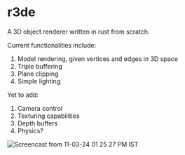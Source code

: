 # r3de
A 3D object renderer written in rust from scratch.

Current functionalities include:
1. Model rendering, given vertices and edges in 3D space
2. Triple buffering
3. Plane clipping
4. Simple lighting

Yet to add:
1. Camera control
2. Texturing capabilities
3. Depth buffers
4. Physics?

![Screencast from 11-03-24 01 25 27 PM IST](https://github.com/praneeth-bala/r3de/assets/79651868/ce5bcebd-591e-450d-8e4b-1fdcfdda87e4)
